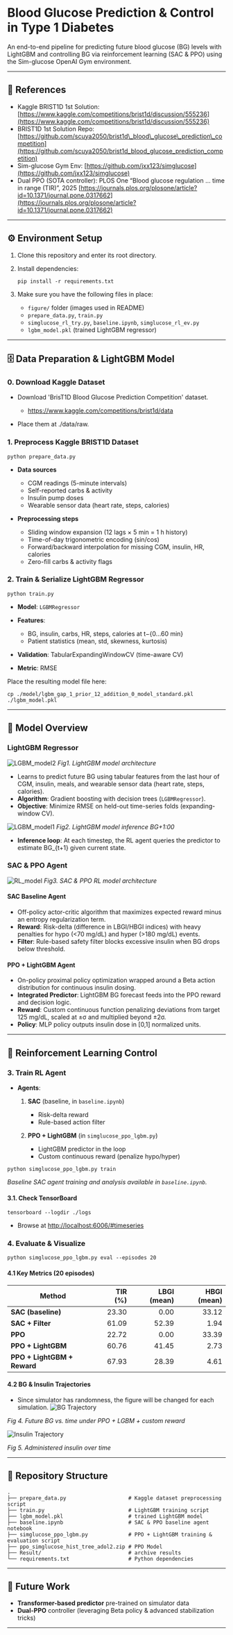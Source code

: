 # Blood Glucose Prediction & Control in Type 1 Diabetes

An end-to-end pipeline for predicting future blood glucose (BG) levels with LightGBM and controlling BG via reinforcement learning (SAC & PPO) using the Sim-glucose OpenAI Gym environment.

---

## 🔗 References

* Kaggle BRIST1D 1st Solution: [https://www.kaggle.com/competitions/brist1d/discussion/555236](https://www.kaggle.com/competitions/brist1d/discussion/555236)
* BRIST1D 1st Solution Repo: [https://github.com/scuya2050/brist1d\_blood\_glucose\_prediction\_competition](https://github.com/scuya2050/brist1d_blood_glucose_prediction_competition)
* Sim-glucose Gym Env: [https://github.com/jxx123/simglucose](https://github.com/jxx123/simglucose)
* Dual PPO (SOTA controller):
  PLOS One “Blood glucose regulation … time in range (TIR)”, 2025
  [https://journals.plos.org/plosone/article?id=10.1371/journal.pone.0317662](https://journals.plos.org/plosone/article?id=10.1371/journal.pone.0317662)

---

## ⚙️ Environment Setup

1. Clone this repository and enter its root directory.

2. Install dependencies:

   ```
   pip install -r requirements.txt
   ```

3. Make sure you have the following files in place:

   * `figure/` folder (images used in README)
   * `prepare_data.py`, `train.py`
   * `simglucose_rl_try.py`, `baseline.ipynb`, `simglucose_rl_ev.py`
   * `lgbm_model.pkl` (trained LightGBM regressor)

---

## 🗄️ Data Preparation & LightGBM Model

### 0. Download Kaggle Dataset
* Download 'BrisT1D Blood Glucose Prediction Competition' dataset.
  * https://www.kaggle.com/competitions/brist1d/data

* Place them at ./data/raw.

### 1. Preprocess Kaggle BRIST1D Dataset

```
python prepare_data.py
```

* **Data sources**

  * CGM readings (5-minute intervals)
  * Self-reported carbs & activity
  * Insulin pump doses
  * Wearable sensor data (heart rate, steps, calories)

* **Preprocessing steps**

  * Sliding window expansion (12 lags × 5 min = 1 h history)
  * Time-of-day trigonometric encoding (sin/cos)
  * Forward/backward interpolation for missing CGM, insulin, HR, calories
  * Zero-fill carbs & activity flags

### 2. Train & Serialize LightGBM Regressor

```
python train.py
```

* **Model**: `LGBMRegressor`
* **Features**:

  * BG, insulin, carbs, HR, steps, calories at t−{0…60 min}
  * Patient statistics (mean, std, skewness, kurtosis)
* **Validation**: TabularExpandingWindowCV (time-aware CV)
* **Metric**: RMSE

Place the resulting model file here:

```
cp ./model/lgbm_gap_1_prior_12_addition_0_model_standard.pkl ./lgbm_model.pkl
```

---

## 🧠 Model Overview

### LightGBM Regressor
![LGBM_model2](./Result/Figure/LGBM_model2.png)
*Fig1. LightGBM model architecture*

* Learns to predict future BG using tabular features from the last hour of CGM, insulin, meals, and wearable sensor data (heart rate, steps, calories).
* **Algorithm**: Gradient boosting with decision trees (`LGBMRegressor`).
* **Objective**: Minimize RMSE on held-out time-series folds (expanding-window CV).

![LGBM_model1](./Result/Figure/LGBM_model1.png)
*Fig2. LightGBM model inference BG+1:00*

* **Inference loop**: At each timestep, the RL agent queries the predictor to estimate BG\_{t+1} given current state.

### SAC & PPO Agent

![RL_model](./Result/Figure/RL_model.png)
*Fig3. SAC & PPO RL model architecture*

#### SAC Baseline Agent

* Off-policy actor-critic algorithm that maximizes expected reward minus an entropy regularization term.
* **Reward**: Risk-delta (difference in LBGI/HBGI indices) with heavy penalties for hypo (<70 mg/dL) and hyper (>180 mg/dL) events.
* **Filter**: Rule-based safety filter blocks excessive insulin when BG drops below threshold.

#### PPO + LightGBM Agent

* On-policy proximal policy optimization wrapped around a Beta action distribution for continuous insulin dosing.
* **Integrated Predictor**: LightGBM BG forecast feeds into the PPO reward and decision logic.
* **Reward**: Custom continuous function penalizing deviations from target 125 mg/dL, scaled at ±σ and multiplied beyond ±2σ.
* **Policy**: MLP policy outputs insulin dose in \[0,1] normalized units.

---

## 🤖 Reinforcement Learning Control

### 3. Train RL Agent

* **Agents**:

  1. **SAC** (baseline, in `baseline.ipynb`)

     * Risk-delta reward
     * Rule-based action filter

  2. **PPO + LightGBM** (in `simglucose_ppo_lgbm.py`)

     * LightGBM predictor in the loop
     * Custom continuous reward (penalize hypo/hyper)

```
python simglucose_ppo_lgbm.py train
```

*Baseline SAC agent training and analysis available in `baseline.ipynb`.*

#### 3.1. Check TensorBoard

```
tensorboard --logdir ./logs
```

* Browse at [http://localhost:6006/#timeseries](http://localhost:6006/#timeseries)

### 4. Evaluate & Visualize

```
python simglucose_ppo_lgbm.py eval --episodes 20 
```

#### 4.1 Key Metrics (20 episodes)

| Method                      | TIR (%) | LBGI (mean) | HBGI (mean) |
| --------------------------- | ------: | ----------: | ----------: |
| **SAC (baseline)**          |   23.30 |        0.00 |       33.12 |
| **SAC + Filter**            |   61.09 |       52.39 |        1.94 |
| **PPO**                     |   22.72 |        0.00 |       33.39 |
| **PPO + LightGBM**          |   60.76 |       41.45 |        2.73 |
| **PPO + LightGBM + Reward** |   67.93 |       28.39 |        4.61 |

#### 4.2 BG & Insulin Trajectories

- Since simulator has randomness, the figure will be changed for each simulation.
![BG Trajectory](./Result/Figure/PPO_LGBM_reward_result_bg.png)

*Fig 4. Future BG vs. time under PPO + LGBM + custom reward*

![Insulin Trajectory](./Result/Figure/PPO_LGBM_reward_result_ins.png)

*Fig 5. Administered insulin over time*

---

## 📂 Repository Structure

```
.
├── prepare_data.py                    # Kaggle dataset preprocessing script
├── train.py                           # LightGBM training script
├── lgbm_model.pkl                     # trained LightGBM model
├── baseline.ipynb                     # SAC & PPO baseline agent notebook
├── simglucose_ppo_lgbm.py             # PPO + LightGBM training & evaluation script
├── ppo_simglucose_hist_tree_adol2.zip # PPO Model
├── Result/                            # archive results
└── requirements.txt                   # Python dependencies
```

---

## 🚀 Future Work

* **Transformer-based predictor** pre-trained on simulator data
* **Dual-PPO** controller (leveraging Beta policy & advanced stabilization tricks)

---